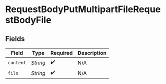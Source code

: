 # RequestBodyPutMultipartFileRequestBodyFile


## Fields

| Field              | Type               | Required           | Description        |
| ------------------ | ------------------ | ------------------ | ------------------ |
| `content`          | *String*           | :heavy_check_mark: | N/A                |
| `file`             | *String*           | :heavy_check_mark: | N/A                |